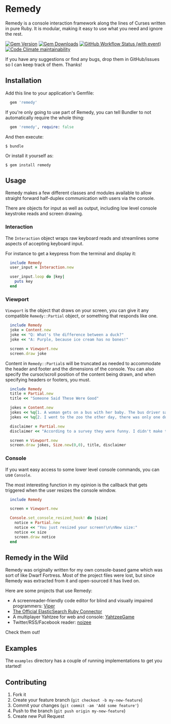 Remedy
======

Remedy is a console interaction framework along the lines of Curses written in pure Ruby. It is modular, making it easy to use what you need and ignore the rest.

[![Gem Version](https://img.shields.io/gem/v/remedy.svg?style=for-the-badge)](https://rubygems.org/gems/remedy)
[![Gem Downloads](https://img.shields.io/gem/dt/remedy.svg?style=for-the-badge)](https://rubygems.org/gems/remedy)
[![GitHub Workflow Status (with event)](https://img.shields.io/github/actions/workflow/status/acook/remedy/ci.yml?style=for-the-badge)](https://github.com/acook/remedy/actions/workflows/ci.yml)
[![Code Climate maintainability](https://img.shields.io/codeclimate/maintainability/acook/remedy?style=for-the-badge)](https://codeclimate.com/github/acook/remedy/maintainability)


If you have any suggestions or find any bugs, drop them in GitHub/issues so I can keep track of them. Thanks!

Installation
------------

Add this line to your application's Gemfile:

```ruby
  gem 'remedy'
```

If you're only going to use part of Remedy, you can tell Bundler to not automatically require the whole thing:

```ruby
  gem 'remedy', require: false
```

And then execute:

    $ bundle

Or install it yourself as:

    $ gem install remedy

Usage
-----

Remedy makes a few different classes and modules available to allow straight forward half-duplex communication with users via the console.

There are objects for input as well as output, including low level console keystroke reads and screen drawing.

### Interaction

The `Interaction` object wraps raw keyboard reads and streamlines some aspects of accepting keyboard input.

For instance to get a keypress from the terminal and display it:

```ruby
  include Remedy
  user_input = Interaction.new

  user_input.loop do |key|
    puts key
  end
```

### Viewport

`Viewport` is the object that draws on your screen, you can give it any compatible `Remedy::Partial` object, or something that responds like one.

```ruby
  include Remedy
  joke = Content.new
  joke << "Q: What's the difference between a duck?"
  joke << "A: Purple, because ice cream has no bones!"

  screen = Viewport.new
  screen.draw joke
```

Content in `Remedy::Partial`s will be truncated as needed to accommodate the header and footer and the dimensions of the console. You can also specify the cursor/scroll position of the content being drawn, and when specifying headers or footers, you must.

```ruby
  include Remedy
  title = Partial.new
  title << "Someone Said These Were Good"

  jokes = Content.new
  jokes << %q{1. A woman gets on a bus with her baby. The bus driver says: 'Ugh, that's the ugliest baby I've ever seen!' The woman walks to the rear of the bus and sits down, fuming. She says to a man next to her: 'The driver just insulted me!' The man says: 'You go up there and tell him off. Go on, I'll hold your monkey for you.'}
  jokes << %q{2. I went to the zoo the other day, there was only one dog in it, it was a shitzu.}

  disclaimer = Partial.new
  disclaimer << "According to a survey they were funny. I didn't make them."

  screen = Viewport.new
  screen.draw jokes, Size.new(0,0), title, disclaimer
```

### Console

If you want easy access to some lower level console commands, you can use `Console`.

The most interesting function in my opinion is the callback that gets triggered when the user resizes the console window.

```ruby
  include Remedy

  screen = Viewport.new

  Console.set_console_resized_hook! do |size|
    notice = Partial.new
    notice << "You just resized your screen!\n\nNew size:"
    notice << size
    screen.draw notice
  end
```

Remedy in the Wild
------------------

Remedy was originally written for my own console-based game which was sort of like Dwarf Fortress. Most of the project files were lost, but since Remedy was extracted from it and open-sourced it has lived on.

Here are some projects that use Remedy:

- A screenreader-friendly code editor for blind and visually impaired programmers: [Viper](https://github.com/edhowland/viper)
- [The Official ElasticSearch Ruby Connector](https://github.com/elastic/connectors-ruby)
- A multiplayer Yahtzee for web and console: [YahtzeeGame](https://github.com/ProgrammingPractice/YahtzeeGame)
- Twitter/RSS/Facebook reader: [noizee](https://github.com/acook/noizee)

Check them out!

Examples
--------

The `examples` directory has a couple of running implementations to get you started!

Contributing
------------

1. Fork it
2. Create your feature branch (`git checkout -b my-new-feature`)
3. Commit your changes (`git commit -am 'Add some feature'`)
4. Push to the branch (`git push origin my-new-feature`)
5. Create new Pull Request
